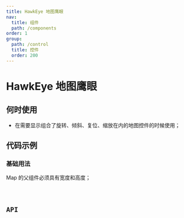 ```yaml
---
title: HawkEye 地图鹰眼
nav:
  title: 组件
  path: /components
order: 1
group:
  path: /control
  title: 控件
  order: 200
---
```


# HawkEye 地图鹰眼

## 何时使用

-  在需要显示组合了旋转、倾斜、复位、缩放在内的地图控件的时候使用；

## 代码示例

### 基础用法

Map 的父组件必须具有宽度和高度；

<code src="./demo/demo-01.tsx" />

## API
